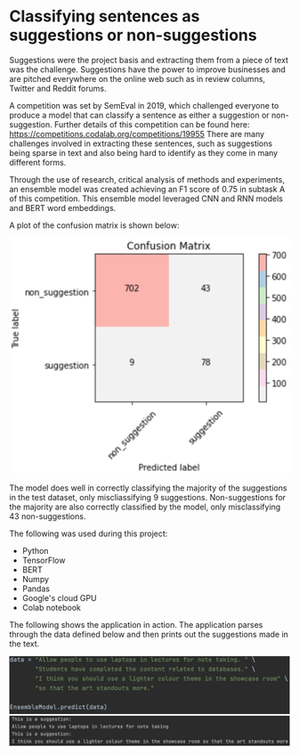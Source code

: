 # Classifying sentences as suggestions or non-suggestions #

Suggestions were the project basis and extracting them from a piece of text was the challenge. Suggestions have the power to improve businesses and are pitched everywhere on the online web such as in review columns, Twitter and Reddit forums.

A competition was set by SemEval in 2019, which challenged everyone to produce a model that can classify a sentence as either a suggestion or non-suggestion.  Further details of this competition can be found here: https://competitions.codalab.org/competitions/19955 
There are many challenges involved in extracting these sentences, such as suggestions being sparse in text and also being hard to identify as they come in many different forms. 

Through the use of research, critical analysis of methods and experiments, an ensemble model was created achieving an F1 score of 0.75 in subtask A of this 
competition. This ensemble model leveraged CNN and RNN models and BERT word embeddings.

A plot of the confusion matrix is shown below: 

![](/images/ConfusionMatrix.png)


The model does well in correctly classifying the majority of the suggestions in the test dataset, only miscliassifying 9 suggestions. Non-suggestions for the majority are also correctly classified by the model, only misclassifying 43 non-suggestions. 

The following was used during this project:
* Python 
* TensorFlow 
* BERT 
* Numpy
* Pandas 
* Google's cloud GPU 
* Colab notebook 

The following shows the application in action. The application parses through the data defined below and then prints out the suggestions made in the text.

<img src=/images/app.png>
<img src=/images/pred.png>
